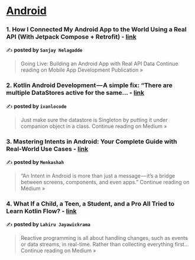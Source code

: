 
<h1><a href=https://medium.com/tag/android/recommended target="_blank" rel="noopener noreferrer">Android</a></h1>
<h3>1. How I Connected My Android App to the World Using a Real API (With Jetpack Compose + Retrofit) - <a href="https://medium.com/mobile-app-development-publication/how-i-connected-my-android-app-to-the-world-using-a-real-api-with-jetpack-compose-retrofit-2f18bb692427?source=rss------android-5" target="_blank" rel="noopener noreferrer">link</a></h3>

✍️ **posted by `Sanjay Nelagadde`**

<blockquote>Going Live: Building an Android App with Real API Data
Continue reading on Mobile App Development Publication »</blockquote>

<h3>2. Kotlin Android Development — A simple fix: “There are multiple DataStores active for the same… - <a href="https://medium.com/@ivanlocode/kotlin-android-development-a-simple-fix-there-are-multiple-datastores-active-for-the-same-7a007b4b6137?source=rss------android-5" target="_blank" rel="noopener noreferrer">link</a></h3>

✍️ **posted by `ivanlocode`**

<blockquote>Just make sure the datastore is Singleton by putting it under companion object in a class.
Continue reading on Medium »</blockquote>

<h3>3.  Mastering Intents in Android: Your Complete Guide with Real-World Use Cases - <a href="https://medium.com/@menkashah060/mastering-intents-in-android-your-complete-guide-with-real-world-use-cases-7de857abc633?source=rss------android-5" target="_blank" rel="noopener noreferrer">link</a></h3>

✍️ **posted by `Menkashah`**

<blockquote>“An Intent in Android is more than just a message — it’s a bridge between screens, components, and even apps.”
Continue reading on Medium »</blockquote>

<h3>4. What If a Child, a Teen, a Student, and a Pro All Tried to Learn Kotlin Flow? - <a href="https://medium.com/@lahirujay/what-if-a-child-a-teen-a-student-and-a-pro-all-tried-to-learn-kotlin-flow-5ddb5c0ec218?source=rss------android-5" target="_blank" rel="noopener noreferrer">link</a></h3>

✍️ **posted by `Lahiru Jayawickrama`**

<blockquote>Reactive programming is all about handling changes, such as events or data streams, in real-time. Rather than collecting everything first…
Continue reading on Medium »</blockquote>


